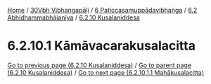 
[Home](/) / [30Vbh Vibhaṅgapāḷi](../../../../30Vbh.md) / [6 Paṭiccasamuppādavibhaṅga](../../../6.md) / [6.2 Abhidhammabhājanīya](../../6.2.md) / [6.2.10 Kusalaniddesa](../6.2.10.md)

# 6.2.10.1 Kāmāvacarakusalacitta


[Go to previous page (6.2.10 Kusalaniddesa)](../6.2.10.md) / [Go to parent page (6.2.10 Kusalaniddesa)](../6.2.10.md) / [Go to next page (6.2.10.1.1 Mahākusalacitta)](6.2.10.1/6.2.10.1.1.md)


